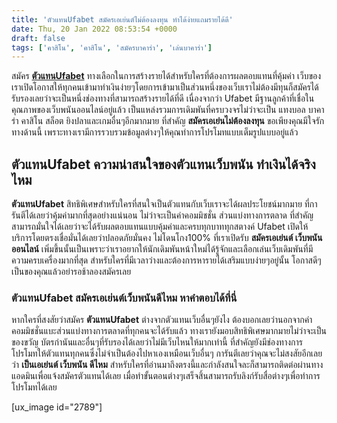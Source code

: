 ```yaml
---
title: 'ตัวแทนUfabet สมัครเอเย่นต์ไม่ต้องลงทุน ทำได้ง่ายแถมรายได้ดี'
date: Thu, 20 Jan 2022 08:53:54 +0000
draft: false
tags: ['คาสิโน', 'คาสิโน', 'สมัครบาคาร่า', 'เล่นบาคาร่า']
---
```


สมัคร [**ตัวแทนUfabet**](/archives/) ทางเลือกในการสร้างรายได้สำหรับใครที่ต้องการผลตอบแทนที่คุ้มค่า เว็บของเราเปิดโอกาสให้ทุกคนเข้ามาทำเงินง่ายๆโดยการเข้ามาเป็นส่วนหนึ่งของเว็บเราไม่ต้องมีทุนก็สมัครได้ รับรองเลยว่าจะเป็นหนึ่งช่องทางที่สามารถสร้างรายได้ที่ดี เนื่องจากว่า Ufabet มีฐานลูกค้าที่เชื่อในคุณภาพของเว็บพนันออนไลน์อยู่แล้ว เป็นแหล่งรวมการเดิมพันที่ครบวงจรไม่ว่าจะเป็น แทงบอล บาคาร่า คาสิโน สล็อต ยิงปลาและเกมอื่นๆอีกมากมาย ที่สำคัญ **สมัครเอเย่นไม่ต้องลงทุน** ขอเพียงคุณมีใจรักทางด้านนี้ เพราะทางเรามีการรวบรวมข้อมูลต่างๆให้คุณทำการโปรโมทแบบเต็มรูปแบบอยู่แล้ว

**ตัวแทนUfabet ความน่าสนใจของตัวแทนเว็บพนัน ทำเงินได้จริงไหม**
--------------------------------------------------------------

**ตัวแทนUfabet** สิทธิพิเศษสำหรับใครที่สนใจเป็นตัวแทนกับเว็บเราจะได้ผลประโยชน์มากมาย ที่การันตีได้เลยว่าคุ้มค่ามากที่สุดอย่างแน่นอน ไม่ว่าจะเป็นค่าคอมมิชชั่น ส่วนแบ่งทางการตลาด ที่สำคัญสามารถมั่นใจได้เลยว่าจะได้รับผลตอบแทนแบบคุ้มค่าและครบทุกบาททุกสตางค์ Ufabet เปิดให้บริการโดยตรงเชื่อมั่นได้เลยว่าปลอดภัยมั่นคง ไม่โดนโกง100% ที่เราเปิดรับ **สมัครเอเย่นต์ เว็บพนันออนไลน์** เพิ่มขึ้นนั้นเป็นเพราะว่าเราอยากให้นักเดิมพันหน้าใหม่ได้รู้จักและเลือกเล่นเว็บเดิมพันที่มีความครบเครื่องมากที่สุด สำหรับใครที่มีเวลาว่างและต้องการหารายได้เสริมแบบง่ายๆอยู่นั้น โอกาสดีๆเป็นของคุณแล้วอย่ารอช้าลองสมัครเลย

### **ตัวแทนUfabet สมัครเอเย่นต์เว็บพนันดีไหม หาคำตอบได้ที่นี่**

หากใครที่สงสัยว่าสมัคร **ตัวแทนUfabet** ต่างจากตัวแทนเว็บอื่นๆยังไง ต้องบอกเลยว่านอกจากค่าคอมมิชชั่นแบะส่วนแบ่งทางการตลาดที่ทุกคนจะได้รับแล้ว ทางเรายังมอบสิทธิพิเศษมากมายไม่ว่าจะเป็นของขวัญ บัตรกำนันและอื่นๆที่รับรองได้เลยว่าไม่มีเว็บไหนให้มากเท่านี้ ที่สำคัญยังมีช่องทางการโปรโมทให้ตัวแทนทุกคนซึ่งไม่จำเป็นต้องไปหาเองเหมือนเว็บอื่นๆ การันตีเลยว่าคุณจะไม่สงสัยอีกเลยว่า **เป็นเอเย่นต์ เว็บพนัน ดีไหม** สำหรับใครที่อ่านมาถึงตรงนี้และกำลังสนใจละก็สามารถติดต่อผ่านทางแอดมินเพื่อแจ้งสมัครตัวแทนได้เลย เมื่อทำขั้นตอนต่างๆเสร็จสิ้นสามารถรับลิงก์รับสื่อต่างๆเพื่อทำการโปรโมทได้เลย

\[ux\_image id="2789"\]